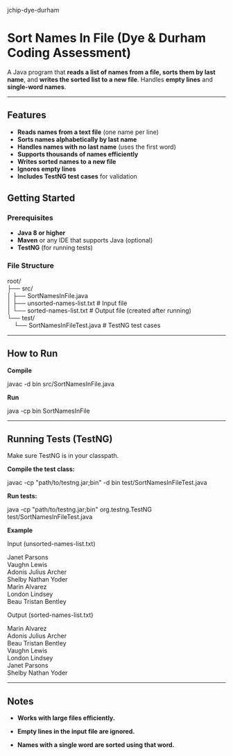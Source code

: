 jchip-dye-durham
# **Sort Names In File (Dye & Durham Coding Assessment)**

A Java program that **reads a list of names from a file, sorts them by last name**, and **writes the sorted list to a new file**. Handles **empty lines** and **single-word names**.  

---

## **Features**
- **Reads names from a text file** (one name per line)  
- **Sorts names alphabetically by last name**  
- **Handles names with no last name** (uses the first word)  
- **Supports thousands of names efficiently**  
- **Writes sorted names to a new file**  
- **Ignores empty lines**  
- **Includes TestNG test cases** for validation

## **Getting Started**

### **Prerequisites**
- **Java 8 or higher**  
- **Maven** or any IDE that supports Java (optional)  
- **TestNG** (for running tests)  

### File Structure
root/  
├── src/  
│   ├── SortNamesInFile.java  
│   ├── unsorted-names-list.txt   # Input file  
│   └── sorted-names-list.txt     # Output file (created after running)  
└── test/  
&nbsp;&nbsp;&nbsp;&nbsp;└── SortNamesInFileTest.java  # TestNG test cases  

---
## **How to Run**

**Compile**

javac -d bin src/SortNamesInFile.java

**Run**

java -cp bin SortNamesInFile

---
## **Running Tests (TestNG)**

Make sure TestNG is in your classpath.

**Compile the test class:**

javac -cp "path/to/testng.jar;bin" -d bin test/SortNamesInFileTest.java

**Run tests:**

java -cp "path/to/testng.jar;bin" org.testng.TestNG test/SortNamesInFileTest.java

**Example**
  
Input (unsorted-names-list.txt)  
  
Janet Parsons  
Vaughn Lewis  
Adonis Julius Archer  
Shelby Nathan Yoder  
Marin Alvarez  
London Lindsey  
Beau Tristan Bentley  
  

Output (sorted-names-list.txt)  
  
Marin Alvarez  
Adonis Julius Archer  
Beau Tristan Bentley  
Vaughn Lewis  
London Lindsey  
Janet Parsons  
Shelby Nathan Yoder  
  
---
## **Notes**

- **Works with large files efficiently.**

- **Empty lines in the input file are ignored.**

- **Names with a single word are sorted using that word.**

